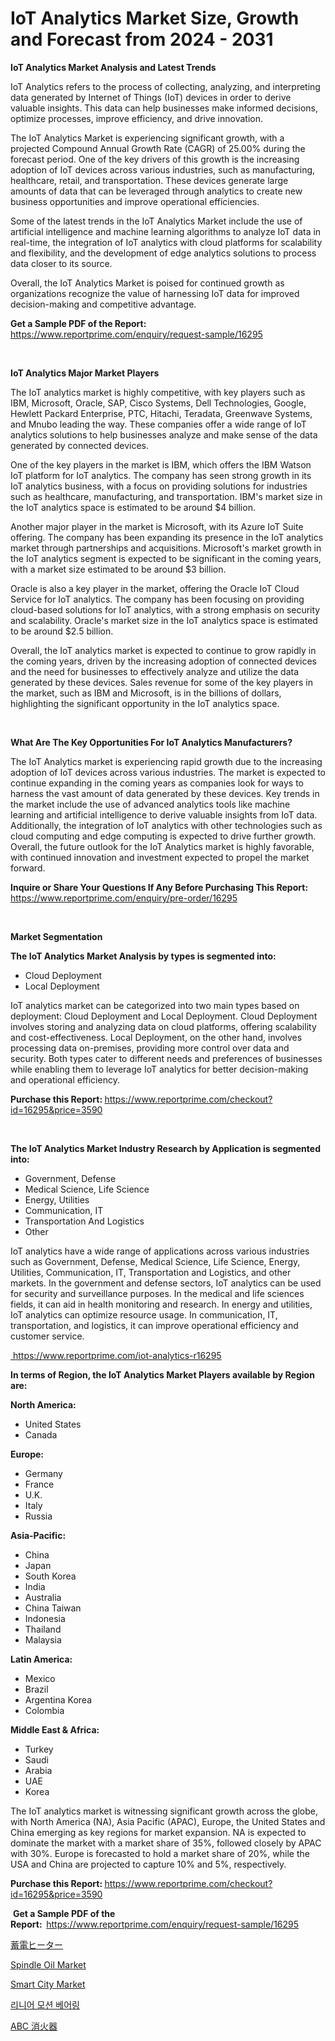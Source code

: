 <p><h1>IoT Analytics Market Size, Growth and Forecast from 2024 - 2031</h1></p><p><strong>IoT Analytics Market Analysis and Latest Trends</strong></p>
<p><p>IoT Analytics refers to the process of collecting, analyzing, and interpreting data generated by Internet of Things (IoT) devices in order to derive valuable insights. This data can help businesses make informed decisions, optimize processes, improve efficiency, and drive innovation.</p><p>The IoT Analytics Market is experiencing significant growth, with a projected Compound Annual Growth Rate (CAGR) of 25.00% during the forecast period. One of the key drivers of this growth is the increasing adoption of IoT devices across various industries, such as manufacturing, healthcare, retail, and transportation. These devices generate large amounts of data that can be leveraged through analytics to create new business opportunities and improve operational efficiencies.</p><p>Some of the latest trends in the IoT Analytics Market include the use of artificial intelligence and machine learning algorithms to analyze IoT data in real-time, the integration of IoT analytics with cloud platforms for scalability and flexibility, and the development of edge analytics solutions to process data closer to its source.</p><p>Overall, the IoT Analytics Market is poised for continued growth as organizations recognize the value of harnessing IoT data for improved decision-making and competitive advantage.</p></p>
<p><strong>Get a Sample PDF of the Report:&nbsp;</strong> <a href="https://www.reportprime.com/enquiry/request-sample/16295">https://www.reportprime.com/enquiry/request-sample/16295</a></p>
<p>&nbsp;</p>
<p><strong>IoT Analytics Major Market Players</strong></p>
<p><p>The IoT analytics market is highly competitive, with key players such as IBM, Microsoft, Oracle, SAP, Cisco Systems, Dell Technologies, Google, Hewlett Packard Enterprise, PTC, Hitachi, Teradata, Greenwave Systems, and Mnubo leading the way. These companies offer a wide range of IoT analytics solutions to help businesses analyze and make sense of the data generated by connected devices.</p><p>One of the key players in the market is IBM, which offers the IBM Watson IoT platform for IoT analytics. The company has seen strong growth in its IoT analytics business, with a focus on providing solutions for industries such as healthcare, manufacturing, and transportation. IBM's market size in the IoT analytics space is estimated to be around $4 billion.</p><p>Another major player in the market is Microsoft, with its Azure IoT Suite offering. The company has been expanding its presence in the IoT analytics market through partnerships and acquisitions. Microsoft's market growth in the IoT analytics segment is expected to be significant in the coming years, with a market size estimated to be around $3 billion.</p><p>Oracle is also a key player in the market, offering the Oracle IoT Cloud Service for IoT analytics. The company has been focusing on providing cloud-based solutions for IoT analytics, with a strong emphasis on security and scalability. Oracle's market size in the IoT analytics space is estimated to be around $2.5 billion.</p><p>Overall, the IoT analytics market is expected to continue to grow rapidly in the coming years, driven by the increasing adoption of connected devices and the need for businesses to effectively analyze and utilize the data generated by these devices. Sales revenue for some of the key players in the market, such as IBM and Microsoft, is in the billions of dollars, highlighting the significant opportunity in the IoT analytics space.</p></p>
<p>&nbsp;</p>
<p><strong>What Are The Key Opportunities For IoT Analytics Manufacturers?</strong></p>
<p><p>The IoT Analytics market is experiencing rapid growth due to the increasing adoption of IoT devices across various industries. The market is expected to continue expanding in the coming years as companies look for ways to harness the vast amount of data generated by these devices. Key trends in the market include the use of advanced analytics tools like machine learning and artificial intelligence to derive valuable insights from IoT data. Additionally, the integration of IoT analytics with other technologies such as cloud computing and edge computing is expected to drive further growth. Overall, the future outlook for the IoT Analytics market is highly favorable, with continued innovation and investment expected to propel the market forward.</p></p>
<p><strong>Inquire or Share Your Questions If Any Before Purchasing This Report:</strong> <a href="https://www.reportprime.com/enquiry/pre-order/16295">https://www.reportprime.com/enquiry/pre-order/16295</a></p>
<p>&nbsp;</p>
<p><strong>Market Segmentation</strong></p>
<p><strong>The IoT Analytics Market Analysis by types is segmented into:</strong></p>
<p><ul><li>Cloud Deployment</li><li>Local Deployment</li></ul></p>
<p><p>IoT analytics market can be categorized into two main types based on deployment: Cloud Deployment and Local Deployment. Cloud Deployment involves storing and analyzing data on cloud platforms, offering scalability and cost-effectiveness. Local Deployment, on the other hand, involves processing data on-premises, providing more control over data and security. Both types cater to different needs and preferences of businesses while enabling them to leverage IoT analytics for better decision-making and operational efficiency.</p></p>
<p><strong>Purchase this Report:&nbsp;</strong><a href="https://www.reportprime.com/checkout?id=16295&price=3590">https://www.reportprime.com/checkout?id=16295&price=3590</a></p>
<p>&nbsp;</p>
<p><strong>The IoT Analytics Market Industry Research by Application is segmented into:</strong></p>
<p><ul><li>Government, Defense</li><li>Medical Science, Life Science</li><li>Energy, Utilities</li><li>Communication, IT</li><li>Transportation And Logistics</li><li>Other</li></ul></p>
<p><p>IoT analytics have a wide range of applications across various industries such as Government, Defense, Medical Science, Life Science, Energy, Utilities, Communication, IT, Transportation and Logistics, and other markets. In the government and defense sectors, IoT analytics can be used for security and surveillance purposes. In the medical and life sciences fields, it can aid in health monitoring and research. In energy and utilities, IoT analytics can optimize resource usage. In communication, IT, transportation, and logistics, it can improve operational efficiency and customer service.</p></p>
<p><a href="https://www.reportprime.com/iot-analytics-r16295">&nbsp;https://www.reportprime.com/iot-analytics-r16295</a></p>
<p><strong>In terms of Region, the IoT Analytics Market Players available by Region are:</strong></p>
<p>
    <p> <strong> North America: </strong>
        <ul>
            <li>United States</li>
            <li>Canada</li>
        </ul>
        </p> 
    <p> <strong> Europe: </strong>
        <ul>
            <li>Germany</li>
            <li>France</li>
            <li>U.K.</li>
            <li>Italy</li>
            <li>Russia</li>
        </ul>
        </p> 
    <p> <strong> Asia-Pacific: </strong>
        <ul>
            <li>China</li>
            <li>Japan</li>
            <li>South Korea</li>
            <li>India</li>
            <li>Australia</li>
            <li>China Taiwan</li>
            <li>Indonesia</li>
            <li>Thailand</li>
            <li>Malaysia</li>
        </ul>
        </p> 
    <p> <strong> Latin America: </strong>
        <ul>
            <li>Mexico</li>
            <li>Brazil</li>
            <li>Argentina Korea</li>
            <li>Colombia</li>
        </ul>
        </p> 
    <p> <strong> Middle East & Africa: </strong>
        <ul>
            <li>Turkey</li>
            <li>Saudi</li>
            <li>Arabia</li>
            <li>UAE</li>
            <li>Korea</li>
        </ul>
    </p>
    </p>
<p><p>The IoT analytics market is witnessing significant growth across the globe, with North America (NA), Asia Pacific (APAC), Europe, the United States and China emerging as key regions for market expansion. NA is expected to dominate the market with a market share of 35%, followed closely by APAC with 30%. Europe is forecasted to hold a market share of 20%, while the USA and China are projected to capture 10% and 5%, respectively.</p></p>
<p><strong>Purchase this Report: </strong><a href="https://www.reportprime.com/checkout?id=16295&price=3590">https://www.reportprime.com/checkout?id=16295&price=3590</a></p>
<p>&nbsp;<strong>Get a Sample PDF of the Report:&nbsp;&nbsp;</strong><a href="https://www.reportprime.com/enquiry/request-sample/16295">https://www.reportprime.com/enquiry/request-sample/16295</a></p>
<p><strong></strong></p>
<p><p><a href="https://github.com/MosesSpinka1914/Market-Research-Report-List-1/blob/main/925343026224.md">蓄電ヒーター</a></p><p><a href="https://issuu.com/reportprime-2/docs/spindle-oil-market-size-2030.pptx">Spindle Oil Market</a></p><p><a href="https://github.com/jj19131/Market-Research-Report-List-2/blob/main/smart-city-market.md">Smart City Market</a></p><p><a href="https://github.com/vseigx30c9a1j/Market-Research-Report-List-1/blob/main/409612724365.md">리니어 모션 베어링</a></p><p><a href="https://github.com/bevdtkn4419963/Market-Research-Report-List-1/blob/main/781461026223.md">ABC 消火器</a></p></p>